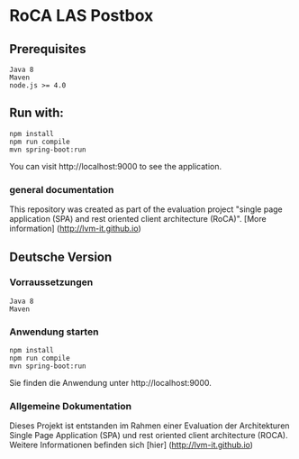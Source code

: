 # RoCA LAS Postbox

## Prerequisites

```
Java 8 
Maven
node.js >= 4.0
```

## Run with:

```
npm install
npm run compile
mvn spring-boot:run
```
You can visit http://localhost:9000 to see the application.

### general documentation

This repository was created as part of the evaluation project "single page application (SPA) and rest oriented client architecture (RoCA)". [More information] (http://lvm-it.github.io) 


## Deutsche Version

### Vorraussetzungen
```
Java 8
Maven
```
### Anwendung starten

```
npm install
npm run compile
mvn spring-boot:run
```
Sie finden die Anwendung unter http://localhost:9000.

### Allgemeine Dokumentation

Dieses Projekt ist entstanden im Rahmen einer Evaluation der Architekturen Single Page Application (SPA) und rest oriented client architecture (ROCA). Weitere Informationen befinden sich [hier] (http://lvm-it.github.io)
